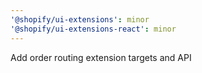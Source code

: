 ```yaml
---
'@shopify/ui-extensions': minor
'@shopify/ui-extensions-react': minor
---
```


Add order routing extension targets and API
